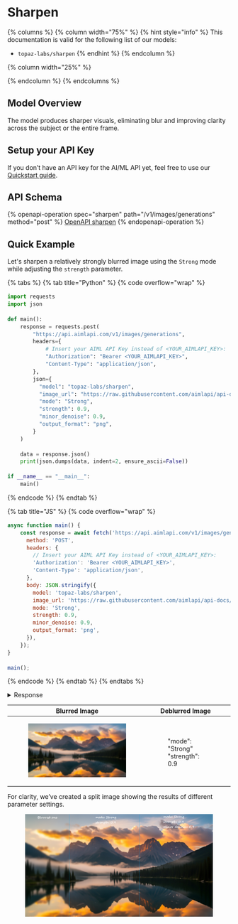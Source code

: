 # Sharpen

{% columns %}
{% column width="75%" %}
{% hint style="info" %}
This documentation is valid for the following list of our models:

* `topaz-labs/sharpen`
{% endhint %}
{% endcolumn %}

{% column width="25%" %}

{% endcolumn %}
{% endcolumns %}

## Model Overview

The model produces sharper visuals, eliminating blur and improving clarity across the subject or the entire frame.

## Setup your API Key

If you don’t have an API key for the AI/ML API yet, feel free to use our [Quickstart guide](https://docs.aimlapi.com/quickstart/setting-up).

## API Schema

{% openapi-operation spec="sharpen" path="/v1/images/generations" method="post" %}
[OpenAPI sharpen](https://raw.githubusercontent.com/aimlapi/api-docs/refs/heads/main/docs/api-references/image-models/topaz-labs/sharpen.json)
{% endopenapi-operation %}

## Quick Example

Let's sharpen a relatively strongly blurred image using the `Strong` mode while adjusting the `strength` parameter.

{% tabs %}
{% tab title="Python" %}
{% code overflow="wrap" %}
```python
import requests
import json

def main():
    response = requests.post(
        "https://api.aimlapi.com/v1/images/generations",
        headers={
            # Insert your AIML API Key instead of <YOUR_AIMLAPI_KEY>:
            "Authorization": "Bearer <YOUR_AIMLAPI_KEY>",
            "Content-Type": "application/json",
        },
        json={
          "model": "topaz-labs/sharpen",
          "image_url": "https://raw.githubusercontent.com/aimlapi/api-docs/main/reference-files/blurred-landscape.png",
          "mode": "Strong",
          "strength": 0.9,
          "minor_denoise": 0.9,
          "output_format": "png",
        }
    )

    data = response.json()
    print(json.dumps(data, indent=2, ensure_ascii=False))

if __name__ == "__main__":
    main()
```
{% endcode %}
{% endtab %}

{% tab title="JS" %}
{% code overflow="wrap" %}
```javascript
async function main() {
    const response = await fetch('https://api.aimlapi.com/v1/images/generations', {
      method: 'POST',
      headers: {
        // Insert your AIML API Key instead of <YOUR_AIMLAPI_KEY>:
        'Authorization': 'Bearer <YOUR_AIMLAPI_KEY>',
        'Content-Type': 'application/json',
      },
      body: JSON.stringify({
        model: 'topaz-labs/sharpen',
        image_url: 'https://raw.githubusercontent.com/aimlapi/api-docs/main/reference-files/blurred-landscape.png',
        mode: 'Strong',
        strength: 0.9,
        minor_denoise: 0.9,
        output_format: 'png',
      }),
    });
}

main();
```
{% endcode %}
{% endtab %}
{% endtabs %}

<details>

<summary>Response</summary>

{% code overflow="wrap" %}
```json5
{
  "data": [
    {
      "url": "https://cdn.aimlapi.com/komodo/output/6435616/ddb723c4-ed16-42f4-8818-9ca4de176ea7.png?X-Amz-Algorithm=AWS4-HMAC-SHA256&X-Amz-Checksum-Mode=ENABLED&X-Amz-Credential=ccc352dcd71a436e5fd697125a1be9f8%2F20251027%2Fauto%2Fs3%2Faws4_request&X-Amz-Date=20251027T162246Z&X-Amz-Expires=604800&X-Amz-SignedHeaders=host&x-id=GetObject&X-Amz-Signature=4f4c449772b258bcf53e7257444698e2e486832e77ab5835728afc4aabfa0f8c"
    }
  ],
  "meta": {
    "usage": {
      "tokens_used": 210000
    }
  }
}
```
{% endcode %}

</details>

<table data-full-width="true"><thead><tr><th valign="top">Blurred Image</th><th valign="top">Deblurred Image</th><th></th></tr></thead><tbody><tr><td valign="top"><div><figure><img src="../../../.gitbook/assets/blurred-landscape.png" alt=""><figcaption></figcaption></figure></div></td><td valign="top"><div><figure><img src="../../../.gitbook/assets/sharpen_strength_0.9.png" alt=""><figcaption><p>"mode": "Strong"<br>"strength": 0.9</p></figcaption></figure></div></td><td></td></tr></tbody></table>

For clarity, we’ve created a split image showing the results of different parameter settings.

<figure><img src="../../../.gitbook/assets/triple-with-statements.png" alt=""><figcaption></figcaption></figure>



